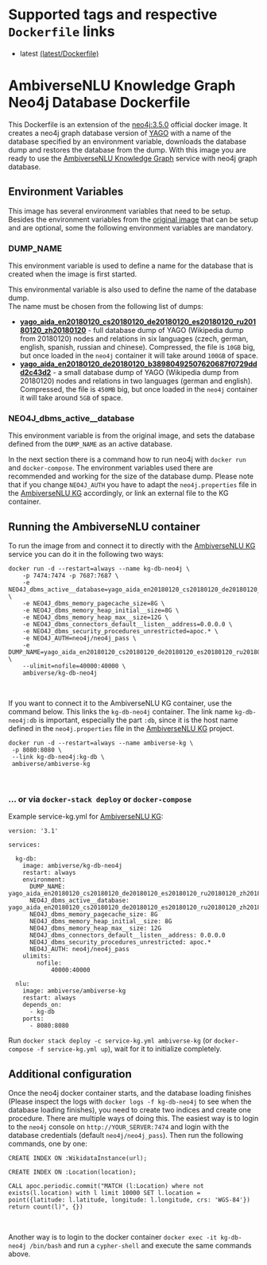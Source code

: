 # Supported tags and respective `Dockerfile` links

* latest [(latest/Dockerfile)](https://github.com/ambiverse-nlu/dockerfiles/blob/master/kg-db-neo4j/Dockerfile)

# AmbiverseNLU Knowledge Graph Neo4j Database Dockerfile

This Dockerfile is an extension of the [neo4j:3.5.0](https://github.com/neo4j/docker-neo4j-publish/blob/bc0c1be414f5b671a681af8ac5dd8a5f83c02730/3.5.0/community/Dockerfile) official docker image. It creates a neo4j graph database version of [YAGO](http://yago-knowledge.org) with a name of the database specified by an environment variable, downloads the database dump and restores the database from the dump. With this image you are ready to use the [AmbiverseNLU Knowledge Graph](https://github.com/ambiverse-nlu/ambiverse-kg) service with neo4j graph database.

## Environment Variables
This image has several environment variables that need to be setup. Besides the environment variables from the [original image](https://hub.docker.com/r/_/neo4j/) that can be setup and are optional, some the following environment variables are mandatory. 

### DUMP_NAME

This environment variable is used to define a name for the database that is created when the image is first started. 

This environmental variable is also used to define the name of the database dump.  
The name must be chosen from the following list of dumps:

- **[yago_aida_en20180120_cs20180120_de20180120_es20180120_ru20180120_zh20180120](http://ambiversenlu-download.mpi-inf.mpg.de/neo4j/yago_aida_en20180120_cs20180120_de20180120_es20180120_ru20180120_zh20180120.tar.gz)** - full database dump of YAGO (Wikipedia dump from 20180120) nodes and relations  in six languages (czech, german, english, spanish, russian and chinese). Compressed, the file is `10GB` big, but once loaded in the `neo4j` container it will take around `100GB` of space.
- **[yago_aida_en20180120_de20180120_b38980492507620687f0729ddd2c43d2](http://ambiversenlu-download.mpi-inf.mpg.de/neo4j/yago_aida_en20180120_de20180120_b38980492507620687f0729ddd2c43d2.tar.gz)** - a small database dump of YAGO (Wikipedia dump from 20180120) nodes and relations in two languages (german and english). Compressed, the file is `450MB` big, but once loaded in the `neo4j` container it will take around `5GB` of space.

### NEO4J_dbms_active__database

This environment variable is from the original image, and sets the database defined from the `DUMP_NAME` as an active database. 

In the next section there is a command how to run neo4j with `docker run` and `docker-compose`. The environment variables used there are recommended and working for the size of the database dump.
Please note that if you change `NEO4J_AUTH` you have to adapt the `neo4j.properties` file in the [AmbiverseNLU KG](https://github.com/ambiverse-nlu/ambiverse-kg) accordingly, or link an external file to the KG container.

## Running the AmbiverseNLU container
To run the image from and connect it to directly with the [AmbiverseNLU KG](https://github.com/ambiverse-nlu/ambiverse-kg) service you can do it in the following two ways:

~~~~~~~~
docker run -d --restart=always --name kg-db-neo4j \
	-p 7474:7474 -p 7687:7687 \
	-e NEO4J_dbms_active__database=yago_aida_en20180120_cs20180120_de20180120_es20180120_ru20180120_zh20180120.db \
	-e NEO4J_dbms_memory_pagecache_size=8G \
	-e NEO4J_dbms_memory_heap_initial__size=8G \
	-e NEO4J_dbms_memory_heap_max__size=12G \
	-e NEO4J_dbms_connectors_default__listen__address=0.0.0.0 \
	-e NEO4J_dbms_security_procedures_unrestricted=apoc.* \
	-e NEO4J_AUTH=neo4j/neo4j_pass \
	-e DUMP_NAME=yago_aida_en20180120_cs20180120_de20180120_es20180120_ru20180120_zh20180120 \
	--ulimit=nofile=40000:40000 \
	ambiverse/kg-db-neo4j
~~~~~~~~

&nbsp;

If you want to connect it to the AmbiverseNLU KG container, use the command below. This links the `kg-db-neo4j` container. The link name `kg-db-neo4j:db` is important, especially the part `:db`, since it is the host name defined in the `neo4j.properties` file in the [AmbiverseNLU KG](https://github.com/ambiverse-nlu/ambiverse-kg) project.
~~~~~~~~
docker run -d --restart=always --name ambiverse-kg \
 -p 8080:8080 \
 --link kg-db-neo4j:kg-db \
 ambiverse/ambiverse-kg
~~~~~~~~

&nbsp;

### ... or via `docker-stack deploy` or `docker-compose`
Example service-kg.yml for [AmbiverseNLU KG](https://github.com/ambiverse-nlu/ambiverse-kg):
~~~~~~~~
version: '3.1'

services:

  kg-db:
    image: ambiverse/kg-db-neo4j
    restart: always
    environment:
      DUMP_NAME: yago_aida_en20180120_cs20180120_de20180120_es20180120_ru20180120_zh20180120
      NEO4J_dbms_active__database: yago_aida_en20180120_cs20180120_de20180120_es20180120_ru20180120_zh20180120.db
      NEO4J_dbms_memory_pagecache_size: 8G
      NEO4J_dbms_memory_heap_initial__size: 8G
      NEO4J_dbms_memory_heap_max__size: 12G
      NEO4J_dbms_connectors_default__listen__address: 0.0.0.0
      NEO4J_dbms_security_procedures_unrestricted: apoc.*
      NEO4J_AUTH: neo4j/neo4j_pass
    ulimits:
        nofile:
            40000:40000            

  nlu:
    image: ambiverse/ambiverse-kg
    restart: always
    depends_on:
      - kg-db
    ports:
      - 8080:8080
~~~~~~~~

Run `docker stack deploy -c service-kg.yml ambiverse-kg` (or `docker-compose -f service-kg.yml up`), wait for it to initialize completely.

## Additional configuration
Once the neo4j docker container starts, and the database loading finishes (Please inspect the logs with `docker logs -f kg-db-neo4j` to see when the database loading finishes), you need to create two indices and create one procedure.
There are multiple ways of doing this. The easiest way is to login to the `neo4j` console on `http://YOUR_SERVER:7474` and login with the database credentials (default `neo4j/neo4j_pass`).
Then run the following commands, one by one:
~~~~~~~~
CREATE INDEX ON :WikidataInstance(url);
~~~~~~~~

~~~~~~~~
CREATE INDEX ON :Location(location);
~~~~~~~~

~~~~~~~~
CALL apoc.periodic.commit("MATCH (l:Location) where not exists(l.location) with l limit 10000 SET l.location =  point({latitude: l.latitude, longitude: l.longitude, crs: 'WGS-84'}) return count(l)", {})
~~~~~~~~

&nbsp;

Another way is to login to the docker container `docker exec -it kg-db-neo4j /bin/bash` and run a `cypher-shell` and execute the same commands above.